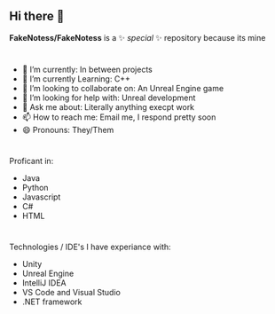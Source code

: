 ## Hi there 👋

**FakeNotess/FakeNotess** is a ✨ _special_ ✨ repository because its mine
#
- 🔭 I’m currently: In between projects
- 🌱 I’m currently Learning: C++
- 👯 I’m looking to collaborate on: An Unreal Engine game
- 🤔 I’m looking for help with: Unreal development
- 💬 Ask me about: Literally anything execpt work
- 📫 How to reach me: Email me, I respond pretty soon
- 😄 Pronouns: They/Them
#
Proficant in:
- Java
- Python
- Javascript
- C#
- HTML
#
Technologies / IDE's I have experiance with:
- Unity
- Unreal Engine
- IntelliJ IDEA
- VS Code and Visual Studio
- .NET framework